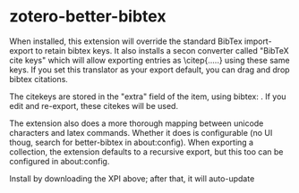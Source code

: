 # zotero-better-bibtex

When installed, this extension will override the standard BibTex import-export to retain bibtex keys. It also installs
a secon converter called "BibTeX cite keys" which will allow exporting entries as \\citep{.....} using these same keys.
If you set this translator as your export default, you can drag and drop bibtex citations.

The citekeys are stored in the "extra" field of the item, using bibtex: <your citekey>. If you edit and re-export,
these citekes will be used.

The extension also does a more thorough mapping between unicode characters and latex commands.
Whether it does is configurable (no UI thoug, search for better-bibtex in about:config).
When exporting a collection, the extension defaults to a recursive export, but this too can be configured
in about:config.

Install by downloading the XPI above; after that, it will auto-update
